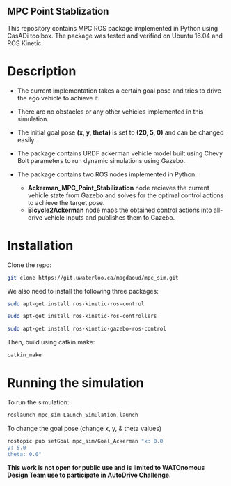## MPC Point Stablization
This repository contains MPC ROS package implemented in Python using CasADi toolbox. The package was tested and verified on Ubuntu 16.04 and ROS Kinetic.

# Description
- The current implementation takes a certain goal pose and tries to drive the ego vehicle to achieve it. 
- There are no obstacles or any other vehicles implemented in this simulation.
- The initial goal pose **(x, y, theta)** is set to **(20, 5, 0)** and can be changed easily.

- The package contains URDF ackerman vehicle model built using Chevy Bolt parameters to run dynamic simulations using Gazebo. 
- The package contains two ROS nodes implemented in Python: 
    - **Ackerman_MPC_Point_Stabilization** node recieves the current vehicle state from Gazebo and solves for the optimal control actions to achieve the target pose.
    - **Bicycle2Ackerman** node maps the obtained control actions into all-drive vehicle inputs and publishes them to Gazebo.

# Installation

Clone the repo:
``` bash
git clone https://git.uwaterloo.ca/magdaoud/mpc_sim.git
```

We also need to install the following three packages:

``` bash
sudo apt-get install ros-kinetic-ros-control
```

``` bash
sudo apt-get install ros-kinetic-ros-controllers
```

``` bash
sudo apt-get install ros-kinetic-gazebo-ros-control 
```

Then, build using catkin make:
``` bash
catkin_make
```
# Running the simulation

To run the simulation:

``` bash
roslaunch mpc_sim Launch_Simulation.launch 
```

To change the goal pose (change x, y, & theta values)

``` bash
rostopic pub setGoal mpc_sim/Goal_Ackerman "x: 0.0
y: 5.0
theta: 0.0" 
```

**This work is not open for public use and is limited to WATOnomous Design Team use to participate in AutoDrive Challenge.**